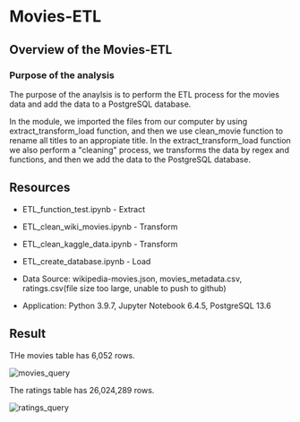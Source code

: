 # Movies-ETL
## Overview of the Movies-ETL
### Purpose of the analysis

The purpose of the anaylsis is to perform the ETL process for the movies data and add the data to a PostgreSQL database.

In the module, we imported the files from our computer by using extract_transform_load function, and then we use clean_movie function to rename all titles to an appropiate title. In the extract_transform_load function we also perform a "cleaning" process, we transforms the data by regex and functions, and then we add the data to the PostgreSQL database.

## Resources

- ETL_function_test.ipynb - Extract
- ETL_clean_wiki_movies.ipynb - Transform
- ETL_clean_kaggle_data.ipynb - Transform
- ETL_create_database.ipynb - Load

- Data Source: wikipedia-movies.json, movies_metadata.csv, ratings.csv(file size too large, unable to push to github)

- Application: Python 3.9.7, Jupyter Notebook 6.4.5, PostgreSQL 13.6

## Result

THe movies table has 6,052 rows.

![movies_query](https://user-images.githubusercontent.com/100378319/164911810-eb314832-9321-4480-ac8d-c89400ddbffc.png)

The ratings table has 26,024,289 rows.

![ratings_query](https://user-images.githubusercontent.com/100378319/164911812-cfbc8b82-1670-4ce9-8324-ab58010d3ba2.png)
